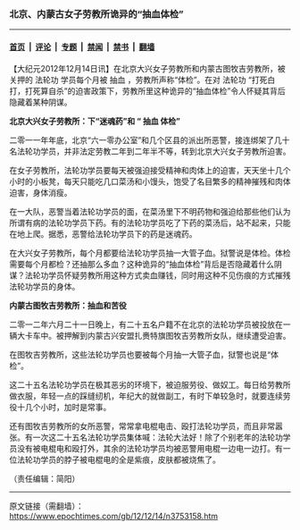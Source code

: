 ### 北京、内蒙古女子劳教所诡异的“抽血体检”

---

#### [首页](../../../..?n3753158) &nbsp;|&nbsp; [评论](../../../../../epoch-comment?n3753158) &nbsp;|&nbsp; [专题](../../../../../epoch-special?n3753158) &nbsp;|&nbsp; [禁闻](../../../../../epoch-news?n3753158) &nbsp;|&nbsp; [禁书](../../../../../books?n3753158) &nbsp;|&nbsp; [翻墙](https://github.com/gfw-breaker/nogfw/blob/master/README.md?n3753158)


<div class="post_content" id="artbody" itemprop="articleBody">
 <!-- article content begin -->
 <p>
  【大纪元2012年12月14日讯】在北京大兴女子劳教所和内蒙古图牧吉劳教所，被关押的
  <ok href="https://www.epochtimes.com/gb/tag/%E6%B3%95%E8%BD%AE%E5%8A%9F.html">
   法轮功
  </ok>
  学员每个月被
  <ok href="https://www.epochtimes.com/gb/tag/%E6%8A%BD%E8%A1%80.html">
   抽血
  </ok>
  ，劳教所声称“体检”。在对
  <ok href="https://www.epochtimes.com/gb/tag/%E6%B3%95%E8%BD%AE%E5%8A%9F.html">
   法轮功
  </ok>
  “打死白打，打死算自杀”的迫害政策下，劳教所里这种诡异的“抽血体检”令人怀疑其背后隐藏着某种阴谋。
 </p>
 <p>
  <b>
   北京大兴女子劳教所：下“迷魂药”和 “
   <ok href="https://www.epochtimes.com/gb/tag/%E6%8A%BD%E8%A1%80.html">
    抽血
   </ok>
   体检”
  </b>
 </p>
 <p>
  二零一一年年底，北京“六一零办公室”和几个区县的派出所恶警，接连绑架了几十名法轮功学员，并非法定劳教二年到二年半不等，转到北京大兴女子劳教所迫害。
 </p>
 <p>
  在女子劳教所，法轮功学员要每天被强迫接受精神和肉体上的迫害，天天坐十几个小时的小板凳，每天只能吃几口菜汤和小馒头，饱受了名目繁多的精神摧残和肉体迫害，身体消瘦。
 </p>
 <p>
  在一大队，恶警当着法轮功学员的面，在菜汤里下不明药物和强迫给那些他们认为所谓有病的法轮功学员下药。有的法轮功学员吃了下药的菜汤后，站不起来，只能在地上爬。据悉，恶警给法轮功学员下的药是迷魂药。
 </p>
 <p>
  在大兴女子劳教所，每个月都要给法轮功学员抽一大管子血。狱警说是体检。体检需要每个月都检？还抽那么多血？这种诡异的“抽血体检”背后是否隐藏着什么阴谋？法轮功学员怀疑劳教所用这种方式卖血赚钱，同时用这种不见伤痕的方式摧残法轮功学员的身体。
 </p>
 <p>
  <b>
   内蒙古图牧吉劳教所：抽血和苦役
  </b>
 </p>
 <p>
  二零一二年六月二十一日晚上，有二十五名户籍不在北京的法轮功学员被投放在一辆大卡车中。被押解到内蒙古兴安盟扎赉特旗图牧吉劳教所女队，继续遭受迫害。
 </p>
 <p>
  在图牧吉劳教所，这些法轮功学员也要被每个月抽一大管子血，狱警也说是“体检”。
 </p>
 <p>
  这二十五名法轮功学员在极其恶劣的环境下，被迫服劳役、做奴工。每日给劳教所做衣服，年轻一点的踩缝纫机，年纪大的就做副工，有时下单较急时，就要连续劳役十几个小时，加时是常事。
 </p>
 <p>
  还有图牧吉劳教所的女所恶警，常常拿电棍电击、殴打法轮功学员，而且非常嚣张。有一次这二十五名法轮功学员集体喊：法轮大法好！除了个别老年的法轮功学员没有被电棍电和殴打外，其余的法轮功学员均被恶警用电棍一边电一边打。有一位法轮功学员的脖子被电棍电的全是紫痕，皮肤都被烧焦了。
 </p>
 <p>
  （责任编辑：简阳）
 </p>
 <!-- article content end -->
 <div id="below_article_ad">
 </div>
</div>


---

原文链接（需翻墙）：https://www.epochtimes.com/gb/12/12/14/n3753158.htm